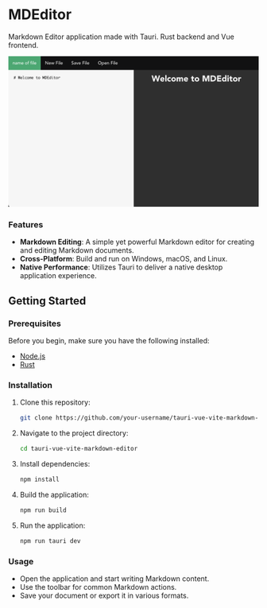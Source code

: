 # MDEditor
Markdown Editor application made with Tauri. Rust backend and Vue frontend.

![MDEditor demo](images/MDEditor.png)

### Features

- **Markdown Editing**: A simple yet powerful Markdown editor for creating and editing Markdown documents.
- **Cross-Platform**: Build and run on Windows, macOS, and Linux.
- **Native Performance**: Utilizes Tauri to deliver a native desktop application experience.

## Getting Started

### Prerequisites

Before you begin, make sure you have the following installed:

- [Node.js](https://nodejs.org/)
- [Rust](https://www.rust-lang.org/)

### Installation

1. Clone this repository:

    ```bash
    git clone https://github.com/your-username/tauri-vue-vite-markdown-editor.git
    ```

2. Navigate to the project directory:

    ```bash
    cd tauri-vue-vite-markdown-editor
    ```

3. Install dependencies:

    ```bash
    npm install
    ```

4. Build the application:

    ```bash
    npm run build
    ```

5. Run the application:

    ```bash
    npm run tauri dev
    ```

### Usage

- Open the application and start writing Markdown content.
- Use the toolbar for common Markdown actions.
- Save your document or export it in various formats.
